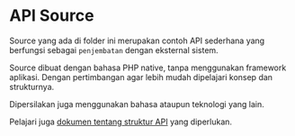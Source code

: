 # API Source

Source yang ada di folder ini merupakan contoh API sederhana yang berfungsi sebagai `penjembatan` dengan eksternal sistem.

Source dibuat dengan bahasa PHP native, tanpa menggunakan framework aplikasi. Dengan pertimbangan agar lebih mudah dipelajari konsep dan strukturnya.

Dipersilakan juga menggunakan bahasa ataupun teknologi yang lain.

Pelajari juga [dokumen tentang struktur API](../docs/api-structure.md) yang diperlukan.


